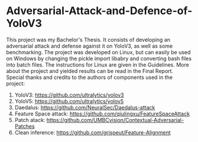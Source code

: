 # Adversarial-Attack-and-Defence-of-YoloV3
This project was my Bachelor's Thesis. It consists of developing an adversarial attack and defense against it on YoloV3, as well as some benchmarking. The project was developed on Linux, but can easily be used on Windows by changing the pickle import libabry and converting bash files into batch files. The instructions for Linux are given in the Guidelines. More about the project and yielded results can be read in the Final Report.
Special thanks and credits to the authors of components used in the project:
1) YoloV3: https://github.com/ultralytics/yolov3
2) YoloV5: https://github.com/ultralytics/yolov5
3) Daedalus: https://github.com/NeuralSec/Daedalus-attack
4) Feature Space attack: https://github.com/qiulingxu/FeatureSpaceAttack
5) Patch atack: https://github.com/UMBCvision/Contextual-Adversarial-Patches
6) Clean inference: https://github.com/grispeut/Feature-Alignment
